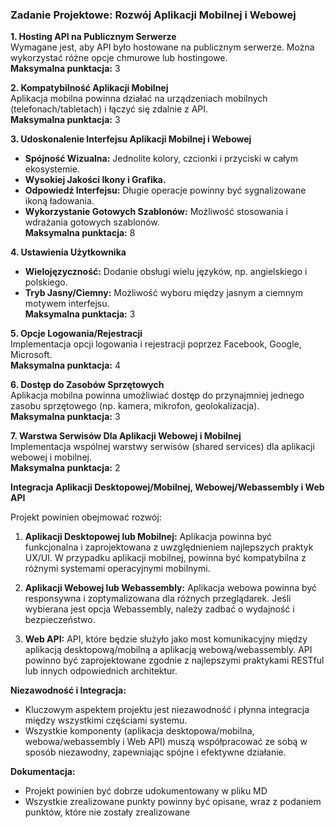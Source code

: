 
### Zadanie Projektowe: Rozwój Aplikacji Mobilnej i Webowej

**1. Hosting API na Publicznym Serwerze**  
Wymagane jest, aby API było hostowane na publicznym serwerze. Można wykorzystać różne opcje chmurowe lub hostingowe.  
**Maksymalna punktacja:** 3

**2. Kompatybilność Aplikacji Mobilnej**  
Aplikacja mobilna powinna działać na urządzeniach mobilnych (telefonach/tabletach) i łączyć się zdalnie z API.  
**Maksymalna punktacja:** 3

**3. Udoskonalenie Interfejsu Aplikacji Mobilnej i Webowej**  
- **Spójność Wizualna:** Jednolite kolory, czcionki i przyciski w całym ekosystemie.  
- **Wysokiej Jakości Ikony i Grafika.**  
- **Odpowiedź Interfejsu:** Długie operacje powinny być sygnalizowane ikoną ładowania.  
- **Wykorzystanie Gotowych Szablonów:** Możliwość stosowania i wdrażania gotowych szablonów.  
**Maksymalna punktacja:** 8

**4. Ustawienia Użytkownika**  
- **Wielojęzyczność:** Dodanie obsługi wielu języków, np. angielskiego i polskiego.  
- **Tryb Jasny/Ciemny:** Możliwość wyboru między jasnym a ciemnym motywem interfejsu.  
**Maksymalna punktacja:** 3

**5. Opcje Logowania/Rejestracji**  
Implementacja opcji logowania i rejestracji poprzez Facebook, Google, Microsoft.  
**Maksymalna punktacja:** 4

**6. Dostęp do Zasobów Sprzętowych**  
Aplikacja mobilna powinna umożliwiać dostęp do przynajmniej jednego zasobu sprzętowego (np. kamera, mikrofon, geolokalizacja).  
**Maksymalna punktacja:** 3

**7. Warstwa Serwisów Dla Aplikacji Webowej i Mobilnej**  
Implementacja wspólnej warstwy serwisów (shared services) dla aplikacji webowej i mobilnej.  
**Maksymalna punktacja:** 2


**Integracja Aplikacji Desktopowej/Mobilnej, Webowej/Webassembly i Web API**

Projekt powinien obejmować rozwój:

1. **Aplikacji Desktopowej lub Mobilnej:** Aplikacja powinna być funkcjonalna i zaprojektowana z uwzględnieniem najlepszych praktyk UX/UI. W przypadku aplikacji mobilnej, powinna być kompatybilna z różnymi systemami operacyjnymi mobilnymi.

2. **Aplikacji Webowej lub Webassembly:** Aplikacja webowa powinna być responsywna i zoptymalizowana dla różnych przeglądarek. Jeśli wybierana jest opcja Webassembly, należy zadbać o wydajność i bezpieczeństwo.

3. **Web API:** API, które będzie służyło jako most komunikacyjny między aplikacją desktopową/mobilną a aplikacją webową/webassembly. API powinno być zaprojektowane zgodnie z najlepszymi praktykami RESTful lub innych odpowiednich architektur.

**Niezawodność i Integracja:**
- Kluczowym aspektem projektu jest niezawodność i płynna integracja między wszystkimi częściami systemu.
- Wszystkie komponenty (aplikacja desktopowa/mobilna, webowa/webassembly i Web API) muszą współpracować ze sobą w sposób niezawodny, zapewniając spójne i efektywne działanie.

 **Dokumentacja:**
 - Projekt powinien być dobrze udokumentowany w pliku MD 
 - Wszystkie zrealizowane punkty powinny być opisane, wraz z podaniem punktów, które nie zostały zrealizowane  